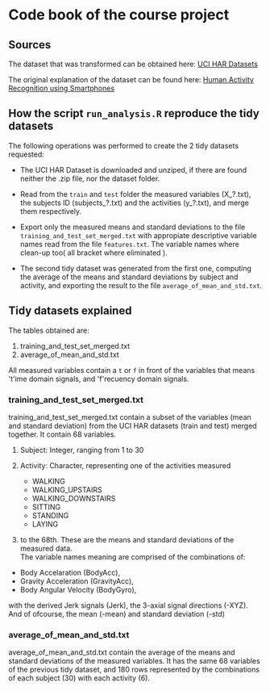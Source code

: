 # Code book of the course project

## Sources

The dataset that was transformed can be obtained here: [UCI HAR Datasets](https://d396qusza40orc.cloudfront.net/getdata%2Fprojectfiles%2FUCI%20HAR%20Dataset.zip)

The original explanation of the dataset can be found here: [Human Activity Recognition using Smartphones](http://archive.ics.uci.edu/ml/datasets/Human+Activity+Recognition+Using+Smartphones)

## How the script `run_analysis.R` reproduce the tidy datasets

The following operations was performed to create the 2 tidy datasets requested:

- The UCI HAR Dataset is downloaded and unziped, if there are found neither the .zip file, nor the dataset folder.

- Read from the `train` and `test` folder the measured variables (X_?.txt), the subjects ID (subjects_?.txt) and the activities (y_?.txt), and merge them respectively.

- Export only the measured means and standard deviations to the file `training_and_test_set_merged.txt` with appropiate descriptive variable names read from the file `features.txt`. The variable names where clean-up too( all bracket where eliminated ).

- The second tidy dataset was generated from the first one, computing the average of the means and standard deviations by subject and activity, and exporting the result to the file `average_of_mean_and_std.txt`.

## Tidy datasets explained

The tables obtained are:

1. training_and_test_set_merged.txt
2. average_of_mean_and_std.txt

All measured variables contain a `t` or `f` in front of the variables that means 't'ime domain signals, and 'f'recuency domain signals. 

### training_and_test_set_merged.txt

training_and_test_set_merged.txt contain a subset of the variables (mean and standard deviation) from the UCI HAR datasets (train and test) merged together. It contain 68 variables.

1. Subject: Integer, ranging from 1 to 30  

2. Activity: Character, representing one of the activities measured  
    - WALKING
    - WALKING_UPSTAIRS
    - WALKING_DOWNSTAIRS
    - SITTING
    - STANDING
    - LAYING  
    
3. to the 68th. These are the means and standard deviations of the measured data.  
The variable names meaning are comprised of the combinations of:  

- Body Accelaration (BodyAcc), 
- Gravity Acceleration (GravityAcc), 
- Body Angular Velocity (BodyGyro),  

with the derived Jerk signals (Jerk), the 3-axial signal directions (-XYZ). And of ofcourse, the mean (-mean) and standard deviation (-std)

### average_of_mean_and_std.txt

average_of_mean_and_std.txt contain the average of the means and standard deviations of the measured variables. It has 
the same 68 variables of the previous tidy dataset, and 180 rows represented by the combinations of each subject (30) with each activity (6).
